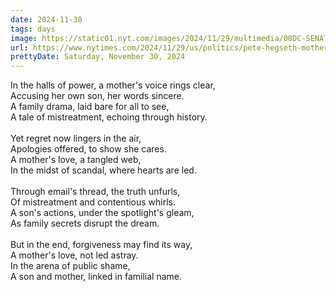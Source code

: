 ```yaml
---
date: 2024-11-30
tags: days
image: https://static01.nyt.com/images/2024/11/29/multimedia/00DC-SENATE-HEGSETH-wlck/00DC-SENATE-HEGSETH-wlck-facebookJumbo.jpg
url: https://www.nytimes.com/2024/11/29/us/politics/pete-hegseth-mother-email.html
prettyDate: Saturday, November 30, 2024
---
```

In the halls of power, a mother's voice rings clear,<br>Accusing her own son, her words sincere.<br>A family drama, laid bare for all to see,<br>A tale of mistreatment, echoing through history.<br><br>Yet regret now lingers in the air,<br>Apologies offered, to show she cares.<br>A mother's love, a tangled web,<br>In the midst of scandal, where hearts are led.<br><br>Through email's thread, the truth unfurls,<br>Of mistreatment and contentious whirls.<br>A son's actions, under the spotlight's gleam,<br>As family secrets disrupt the dream.<br><br>But in the end, forgiveness may find its way,<br>A mother's love, not led astray.<br>In the arena of public shame,<br>A son and mother, linked in familial name.